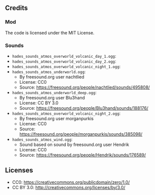 ## Credits
### Mod
The code is licensed under the MIT License.

### Sounds

* `hades_sounds_atmos_overworld_volcanic_day_1.ogg`:
* `hades_sounds_atmos_overworld_volcanic_day_2.ogg`:
* `hades_sounds_atmos_overworld_volcanic_night_1.ogg`:
* `hades_sounds_atmos_underworld.ogg`:
    * By freesound.org user nachtlied
    * License: CC0
    * Source: https://freesound.org/people/nachtlied/sounds/495808/
* `hades_sounds_atmos_underworld_deep.ogg`:
    * By freesound.org user Blu3hand
    * License: CC BY 3.0
    * Source: https://freesound.org/people/Blu3hand/sounds/188176/
* `hades_sounds_atmos_overworld_volcanic_night_2.ogg`:
    * By freesound.org user morganpurkis
    * License: CC0
    * Source: https://freesound.org/people/morganpurkis/sounds/385098/
* `hades_sounds_atmos_wind.ogg`:
    * Sound based on sound by freesound.org user Hendrik
    * License: CC0
    * Source: https://freesound.org/people/Hendrik/sounds/176589/

## Licenses
* CC0: https://creativecommons.org/publicdomain/zero/1.0/
* CC BY 3.0: http://creativecommons.org/licenses/by/3.0/
